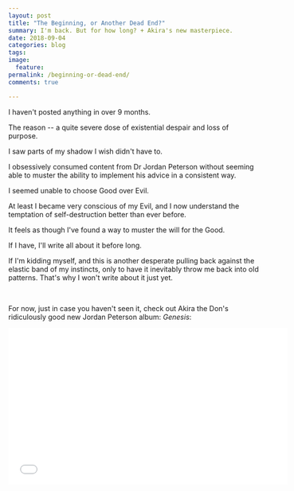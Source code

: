 ```yaml
---
layout: post
title: "The Beginning, or Another Dead End?"
summary: I'm back. But for how long? + Akira's new masterpiece. 
date: 2018-09-04
categories: blog
tags: 
image: 
  feature: 
permalink: /beginning-or-dead-end/
comments: true

---
```


I haven't posted anything in over 9 months.

The reason -- a quite severe dose of existential despair and loss of purpose. 

I saw parts of my shadow I wish didn't have to. 

I obsessively consumed content from Dr Jordan Peterson without seeming able to muster the ability to implement his advice in a consistent way.

I seemed unable to choose Good over Evil.

At least I became very conscious of my Evil, and I now understand the temptation of self-destruction better than ever before. 

It feels as though I've found a way to muster the will for the Good. 

If I have, I'll write all about it before long. 

If I'm kidding myself, and this is another desperate pulling back against the elastic band of my instincts, only to have it inevitably throw me back into old patterns. That's why I won't write about it just yet. 

&nbsp;

For now, just in case you haven't seen it, check out Akira the Don's ridiculously good new Jordan Peterson album: *Genesis*:

<iframe width="560" height="315" src="//www.youtube.com/embed/U-1DY0OVvew" frameborder="0"> </iframe>

